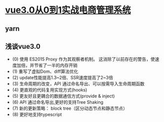 # [vue3.0从0到1实战电商管理系统](https://juejin.im/post/5eae5d92e51d451b2e03255c#heading-0)

## yarn

## 浅谈vue3.0
- (0) 使用 ES2015 Proxy 作为其观察者机制。 这消除了以前存在的警告，使速度加倍，并节省了一半的内存开销
- (1) 重写了虚拟Dom、diff算法优化
- (2) update性能提高1.3~2倍、SSR速度提高了2~3倍
- (3) 生命周期的改变，API 通过命名导出、可以按需导入生命周期函数
- (4) 更直观的代码复用实现方式(hooks)
- (5) 更友好且更耦合的数据通信方式(provide & inject)
- (6) API 通过命名导出,更好的支持Tree Shaking
- (7) 新的更新策略： block tree（区分动态节点和静态节点）
- (8) 更好地支持typescript
